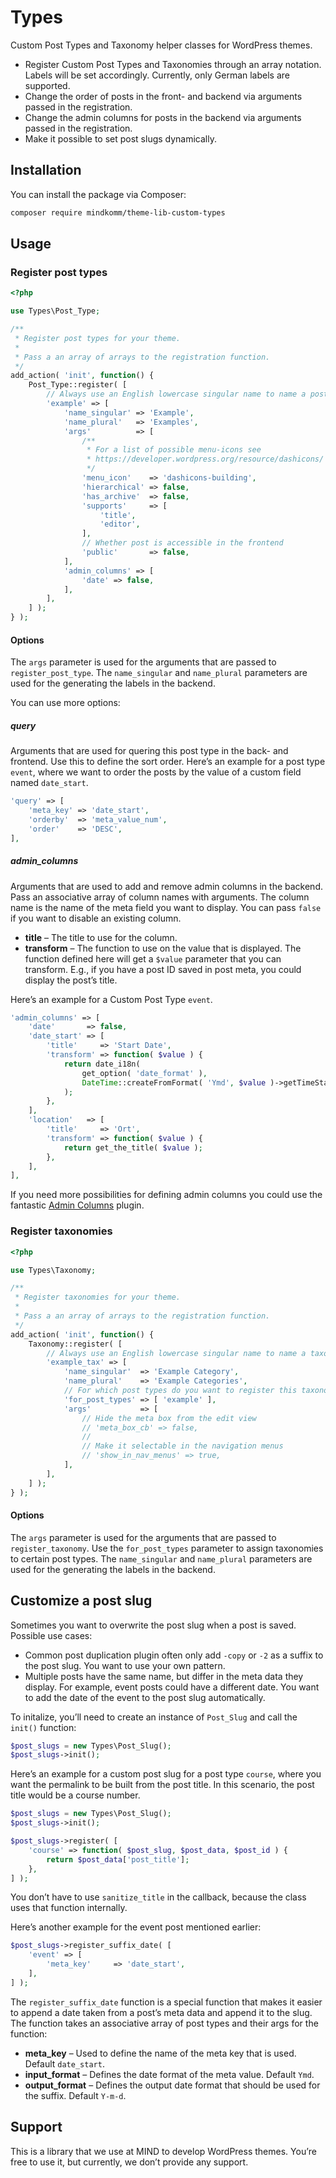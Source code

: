 # Types

Custom Post Types and Taxonomy helper classes for WordPress themes.

- Register Custom Post Types and Taxonomies through an array notation. Labels will be set accordingly. Currently, only German labels are supported.
- Change the order of posts in the front- and backend via arguments passed in the registration.
- Change the admin columns for posts in the backend via arguments passed in the registration.
- Make it possible to set post slugs dynamically.

## Installation

You can install the package via Composer:

```bash
composer require mindkomm/theme-lib-custom-types
```

## Usage

### Register post types

```php
<?php

use Types\Post_Type;

/**
 * Register post types for your theme.
 *
 * Pass a an array of arrays to the registration function.
 */
add_action( 'init', function() {
    Post_Type::register( [
        // Always use an English lowercase singular name to name a post type.
        'example' => [
            'name_singular' => 'Example',
            'name_plural'   => 'Examples',
            'args'          => [
                /**
                 * For a list of possible menu-icons see
                 * https://developer.wordpress.org/resource/dashicons/
                 */
                'menu_icon'    => 'dashicons-building',
                'hierarchical' => false,
                'has_archive'  => false,
                'supports'     => [
                    'title',
                    'editor',
                ],
                // Whether post is accessible in the frontend
                'public'       => false,
            ],
            'admin_columns' => [
                'date' => false,
            ],
        ],
    ] );
} );
```

#### Options

The `args` parameter is used for the arguments that are passed to `register_post_type`. The `name_singular` and `name_plural` parameters are used for the generating the labels in the backend.

You can use more options:

##### query

Arguments that are used for quering this post type in the back- and frontend. Use this to define the sort order. Here’s an example for a post type `event`, where we want to order the posts by the value of a custom field named `date_start`.

```php
'query' => [
    'meta_key' => 'date_start',
    'orderby'  => 'meta_value_num',
    'order'    => 'DESC',
],
```

##### admin_columns

Arguments that are used to add and remove admin columns in the backend. Pass an associative array of column names with arguments. The column name is the name of the meta field you want to display. You can pass `false` if you want to disable an existing column.

- **title** – The title to use for the column.
- **transform** – The function to use on the value that is displayed. The function defined here will get a `$value` parameter that you can transform. E.g., if you have a post ID saved in post meta, you could display the post’s title.

Here’s an example for a Custom Post Type `event`.

```php
'admin_columns' => [
    'date'       => false,
    'date_start' => [
        'title'     => 'Start Date',
        'transform' => function( $value ) {
            return date_i18n(
                get_option( 'date_format' ),
                DateTime::createFromFormat( 'Ymd', $value )->getTimeStamp()
            );
        },
    ],
    'location'   => [
        'title'     => 'Ort',
        'transform' => function( $value ) {
            return get_the_title( $value );
        },
    ],
],
```

If you need more possibilities for defining admin columns you could use the fantastic [Admin Columns](https://www.admincolumns.com/) plugin.

### Register taxonomies

```php
<?php

use Types\Taxonomy;

/**
 * Register taxonomies for your theme.
 *
 * Pass a an array of arrays to the registration function.
 */
add_action( 'init', function() {
    Taxonomy::register( [
        // Always use an English lowercase singular name to name a taxonomy.
        'example_tax' => [
            'name_singular'  => 'Example Category',
            'name_plural'    => 'Example Categories',
            // For which post types do you want to register this taxonomy?
            'for_post_types' => [ 'example' ],
            'args'           => [
                // Hide the meta box from the edit view
                // 'meta_box_cb' => false,
                //
                // Make it selectable in the navigation menus
                // 'show_in_nav_menus' => true,
            ],
        ],
    ] );
} );
```

#### Options

The `args` parameter is used for the arguments that are passed to `register_taxonomy`. Use the `for_post_types` parameter to assign taxonomies to certain post types. The `name_singular` and `name_plural` parameters are used for the generating the labels in the backend.

## Customize a post slug

Sometimes you want to overwrite the post slug when a post is saved. Possible use cases:

- Common post duplication plugin often only add `-copy` or `-2` as a suffix to the post slug. You want to use your own pattern.
- Multiple posts have the same name, but differ in the meta data they display. For example, event posts could have a different date. You want to add the date of the event to the post slug automatically.

To initalize, you’ll need to create an instance of `Post_Slug` and call the `init()` function:

```php
$post_slugs = new Types\Post_Slug();
$post_slugs->init();
```

Here’s an example for a custom post slug for a post type `course`, where you want the permalink to be built from the post title. In this scenario, the post title would be a course number.

```php
$post_slugs = new Types\Post_Slug();
$post_slugs->init();

$post_slugs->register( [
    'course' => function( $post_slug, $post_data, $post_id ) {
        return $post_data['post_title'];
    },
] );
```

You don’t have to use `sanitize_title` in the callback, because the class uses that function internally.

Here’s another example for the event post mentioned earlier:

```php
$post_slugs->register_suffix_date( [
	'event' => [
		'meta_key'     => 'date_start',
	],
] );
```

The `register_suffix_date` function is a special function that makes it easier to append a date taken from a post’s meta data and append it to the slug. The function takes an associative array of post types and their args for the function:

- **meta_key** – Used to define the name of the meta key that is used. Default `date_start`.
- **input_format** – Defines the date format of the meta value. Default `Ymd`.
- **output_format** – Defines the output date format that should be used for the suffix. Default `Y-m-d`.

## Support

This is a library that we use at MIND to develop WordPress themes. You’re free to use it, but currently, we don’t provide any support.
